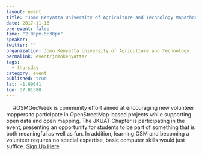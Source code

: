 ```yaml
---
layout: event 
title: "Jomo Kenyatta University of Agriculture and Technology Mapathon"
date: 2017-11-16
pre-event: false
time: "2:00pm-5:30pm"
speaker:
twitter: ""
organization: Jomo Kenyatta University of Agriculture and Technology 
permalink: event/jomokenyatta/
tags:
  - thursday 
category: event
published: true
lat: -1.09641
lon: 37.01380
---
```

　
#OSMGeoWeek is community effort aimed at encouraging new volunteer mappers to participate in OpenStreetMap-based projects while supporting open data and open mapping. The JKUAT Chapter is participating in the event, presenting an opportunity for students to be part of something that is both meaningful as well as fun. In addition, learning OSM and becoming a volunteer requires no special expertise, basic computer skills would just suffice.
[Sign Up Here](https://www.eventbrite.com/e/jkuat-osmgeoweek-tickets-39644352325)
